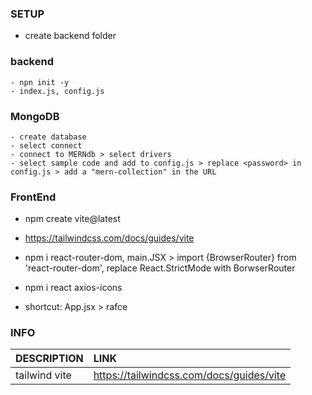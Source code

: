 ### SETUP

- create backend folder
### backend
    - npn init -y
    - index.js, config.js


### MongoDB
    - create database
    - select connect
    - connect to MERNdb > select drivers
    - select sample code and add to config.js > replace <password> in config.js > add a "mern-collection" in the URL

### FrontEnd
 - npm create vite@latest
 - https://tailwindcss.com/docs/guides/vite
 
 - npm i react-router-dom, main.JSX > import {BrowserRouter} from 'react-router-dom', replace React.StrictMode with BorwserRouter
 - npm i react axios-icons   
   
 - shortcut: App.jsx > rafce

### INFO
| DESCRIPTION      | LINK | 
| :---        |    :----   |    
tailwind vite | https://tailwindcss.com/docs/guides/vite